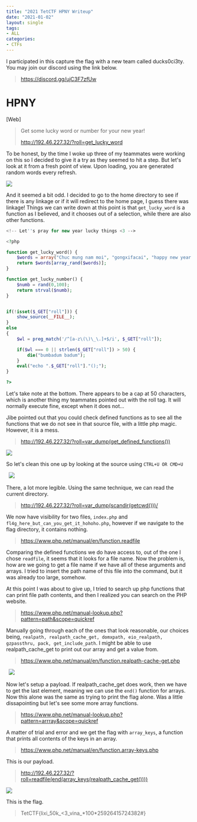 ```yaml
---
title: "2021 TetCTF HPNY Writeup"
date: "2021-01-02"
layout: single
tags:
- ALL
categories:
- CTFs
---
```


I participated in this capture the flag with a new team called ducks0ci3ty. You may join our discord using the link below.

> <https://discord.gg/ujC3F7zfUw>

# HPNY

[Web]

> Get some lucky word or number for your new year!
>
> <http://192.46.227.32/?roll=get_lucky_word>

To be honest, by the time I woke up three of my teammates were working on this so I decided to give it a try as they seemed to hit a step. But let's look at it from a fresh point of view. Upon loading, you are generated random words every refresh. 

<code><img src="https://zyphen.is-inside.me/Vh1WcrrN.png"></code>

And it seemed a bit odd. I decided to go to the home directory to see if there is any linkage or if it will redirect to the home page, I guess there was linkage! Things we can write down at this point is that `get_lucky_word` is a function as I believed, and it chooses out of a selection, while there are also other functions. 

```php
<!-- Let''s pray for new year lucky things <3 -->

<?php

function get_lucky_word() {
    $words = array("Chuc mung nam moi", "gongxifacai", "happy new year!", "bonne année", "Akemashite omedeto gozaimasu", "Seh heh bok mahn ee bahd euh sae yo", "kimochi", "Feliz Año Nuevo", "S novim godom", "Gelukkig Nieuwjaar", "selamat tahun baru", "iniya puthandu nal Vazhthukkal");
    return $words[array_rand($words)];
}

function get_lucky_number() {
    $numb = rand(0,100);
    return strval($numb);
}


if(!isset($_GET["roll"])) {
    show_source(__FILE__);
}
else
{
    $wl = preg_match('/^[a-z\(\)\_\.]+$/i', $_GET["roll"]);

    if($wl === 0 || strlen($_GET["roll"]) > 50) {
        die("bumbadum badum");
    }
    eval("echo ".$_GET["roll"]."();");
}

?>
```

Let's take note at the bottom. There appears to be a cap at 50 characters, which is another thing my teammates pointed out with the roll tag. It will normally execute fine, except when it does not... 

Jibe pointed out that you could check defined functions as to see all the functions that we do not see in that source file, with a little php magic. However, it is a mess.

> <http://192.46.227.32/?roll=var_dump(get_defined_functions())>

<code><img src="https://zyphen.is-inside.me/iA5pnZBf.png"></code>

So let's clean this one up by looking at the source using `CTRL+U OR CMD+U`

<code> <img src="https://zyphen.is-inside.me/9oDkFjOy.png"> </code>

There, a lot more legible. Using the same technique, we can read the current directory. 

> <http://192.46.227.32/?roll=var_dump(scandir(getcwd()))/>

We now have visibility for two files, `index.php` and `fl4g_here_but_can_you_get_it_hohoho.php`, however if we navigate to the flag directory, it contains nothing. 

> <https://www.php.net/manual/en/function.readfile>

Comparing the defined functions we do have access to, out of the one I chose `readfile`, it seems that it looks for a file name. Now the problem is, how are we going to get a file name if we have all of these arguments and arrays. I tried to insert the path name of this file into the command, but it was already too large, somehow. 

At this point I was about to give up, I tried to search up php functions that can print file path contents, and then I realized you can search on the PHP website.

> <https://www.php.net/manual-lookup.php?pattern=path&scope=quickref>

Manually going through each of the ones that look reasonable, our choices being, `realpath, realpath_cache_get, domxpath, eio_realpath, gzpassthru, pack, get_include_path`. I might be able to use realpath_cache_get to print out our array and get a value from.

> <https://www.php.net/manual/en/function.realpath-cache-get.php>

<code> <img src="https://zyphen.is-inside.me/gHTGJbow.png"> </code>

Now let's setup a payload. If realpath_cache_get does work, then we have to get the last element, meaning we can use the `end()` function for arrays. Now this alone was the same as trying to print the flag alone. Was a little dissapointing but let's see some more array functions.

> <https://www.php.net/manual-lookup.php?pattern=arrray&scope=quickref>

A matter of trial and error and we get the flag with `array_keys`, a function that prints all contents of the keys in an array. 

> <https://www.php.net/manual/en/function.array-keys.php>

This is our payload.

> <http://192.46.227.32/?roll=readfile(end(array_keys(realpath_cache_get())))>

<code><img src="https://zyphen.is-inside.me/BOaCbKU4.png"></code>

This is the flag.

> TetCTF{lixi_50k_<3\_vina\_\*100\*25926415724382#}

